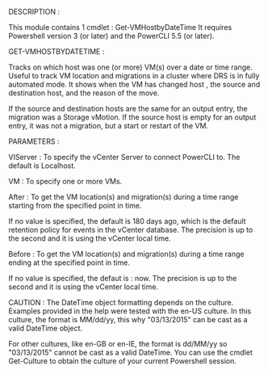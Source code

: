 DESCRIPTION :

This module contains 1 cmdlet : Get-VMHostbyDateTime
It requires Powershell version 3 (or later) and the PowerCLI 5.5 (or later).

GET-VMHOSTBYDATETIME :

Tracks on which host was one (or more) VM(s) over a date or time range.
Useful to track VM location and migrations in a cluster where DRS is in fully automated mode.
It shows when the VM has changed host , the source and destination host, and the reason of the move.

If the source and destination hosts are the same for an output entry, the migration was a Storage vMotion.
If the source host is empty for an output entry, it was not a migration, but a start or restart of the VM.

PARAMETERS :

VIServer : To specify the vCenter Server to connect PowerCLI to.
The default is Localhost.

VM : To specify one or more VMs.

After : To get the VM location(s) and migration(s) during a time range starting from the specified point in time.

If no value is specified, the default is 180 days ago, which is the default retention policy for events in the vCenter database. The precision is up to the second and it is using the vCenter local time.

Before : To get the VM location(s) and migration(s) during a time range ending at the specified point in time.

If no value is specified, the defaut is : now. The precision is up to the second and it is using the vCenter local time.


CAUTION : The DateTime object formatting depends on the culture. Examples provided in the help were tested with the en-US culture. In this culture, the format is MM/dd/yy, this why "03/13/2015" can be cast as a valid DateTime object.

For other cultures, like en-GB or en-IE, the format is dd/MM/yy so "03/13/2015" cannot be cast as a valid DateTime.
You can use the cmdlet Get-Culture to obtain the culture of your current Powershell session.